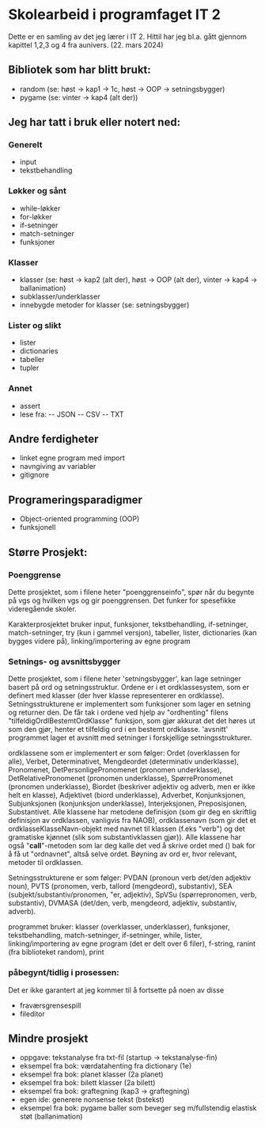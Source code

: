 # Skolearbeid i programfaget IT 2
Dette er en samling av det jeg lærer i IT 2. Hittil har jeg bl.a. gått gjennom kapittel 1,2,3 og 4 fra aunivers. (22. mars 2024)

## Bibliotek som har blitt brukt:
- random (se: høst -> kap1 -> 1c, høst -> OOP -> setningsbygger)
- pygame (se: vinter -> kap4 (alt der))
## Jeg har tatt i bruk eller notert ned:
### Generelt
- input
- tekstbehandling
### Løkker og sånt
- while-løkker
- for-løkker
- if-setninger 
- match-setninger 
- funksjoner
### Klasser
- klasser (se: høst -> kap2 (alt der), høst -> OOP (alt der), vinter -> kap4 -> ballanimation)
- subklasser/underklasser
- innebygde metoder for klasser (se: setningsbygger)

### Lister og slikt
- lister
- dictionaries
- tabeller
- tupler

### Annet
- assert
- lese fra:
-- JSON
-- CSV
-- TXT
## Andre ferdigheter
- linket egne program med import
- navngiving av variabler
- gitignore
## Programeringsparadigmer
- Object-oriented programming (OOP)
- funksjonell
## Større Prosjekt:
### Poenggrense 
Dette prosjektet, som i filene heter "poenggrenseinfo", spør når du begynte på vgs og hvilken vgs og gir poenggrensen. Det funker for spesefikke videregående skoler.

Karakterprosjektet bruker input, funksjoner, tekstbehandling, if-setninger, match-setninger, try (kun i gammel versjon), tabeller, lister, dictionaries (kan bygges videre på), linking/importering av egne program

### Setnings- og avsnittsbygger
Dette prosjektet, som i filene heter 'setningsbygger', kan lage setninger basert på ord og setningsstruktur. Ordene er i et ordklassesystem, som er definert med klasser (der hver klasse representerer en ordklasse). Setningsstrukturene er implementert som funksjoner som lager en setning og returner den. De får tak i ordene ved hjelp av "ordhenting" filens "tilfeldigOrdIBestemtOrdKlasse" funksjon, som gjør akkurat det det høres ut som den gjør, henter et tilfeldig ord i en bestemt ordklasse. 'avsnitt' programmet lager et avsnitt med setninger i forskjellige setningsstrukturer.

ordklassene som er implementert er som følger: Ordet (overklassen for alle), Verbet, Determinativet, Mengdeordet (determinativ underklasse), Pronomenet, DetPersonligePronomenet (pronomen underklasse), DetRelativePronomenet (pronomen underklasse), SpørrePronomenet (pronomen underklasse), Biordet (beskriver adjektiv og adverb, men er ikke helt en klasse), Adjektivet (biord underklasse), Adverbet, Konjunksjonen, Subjunksjonen (konjunksjon underklasse), Interjeksjonen, Preposisjonen, Substantivet. Alle klassene har metodene definisjon (som gir deg en skriftlig definisjon av ordklassen, vanligvis fra NAOB), ordklassenavn (som gir det et ordklasseKlasseNavn-objekt med navnet til klassen (f.eks "verb") og det gramatiske kjønnet (slik som substantivklassen gjør)). Alle klassene har også "__call__"-metoden som lar deg kalle det ved å skrive ordet med () bak for å få ut "ordnavnet", altså selve ordet. Bøyning av ord er, hvor relevant, metoder til ordklassen.

Setningsstrukturene er som følger: PVDAN (pronoun verb det/den adjektiv noun), PVTS (pronomen, verb, tallord (mengdeord), substantiv), SEA (subjekt/substantiv/pronomen, "er, adjektiv), SpVSu (spørrepronomen, verb, substantiv), DVMASA (det/den, verb, mengdeord, adjektiv, substantiv, adverb).

programmet bruker: klasser (overklasser, underklasser), funksjoner, tekstbehandling, match-setninger, if-setninger, while, lister, linking/importering av egne program (det er delt over 6 filer), f-string, ranint (fra biblioteket random), print

### påbegynt/tidlig i prosessen:
Det er ikke garantert at jeg kommer til å fortsette på noen av disse
- fraværsgrensespill
- fileditor

## Mindre prosjekt
- oppgave: tekstanalyse fra txt-fil (startup -> tekstanalyse-fin)
- eksempel fra bok: værdatahenting fra dictionary (1e)
- eksempel fra bok: planet klasser (2a planet)
- eksempel fra bok: bilett klasser (2a bilett)
- eksempel fra bok: graftegning (kap3 -> graftegning)
- egen ide: generere nonsense tekst (bstekst) 
- eksempel fra bok: pygame baller som beveger seg m/fullstendig elastisk støt (ballanimation)

